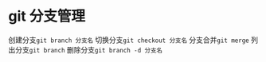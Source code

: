 ﻿# git 分支管理
 创建分支```git branch 分支名```
 切换分支```git checkout 分支名```
 分支合并```git merge```
 列出分支```git branch```
 删除分支```git branch -d 分支名```